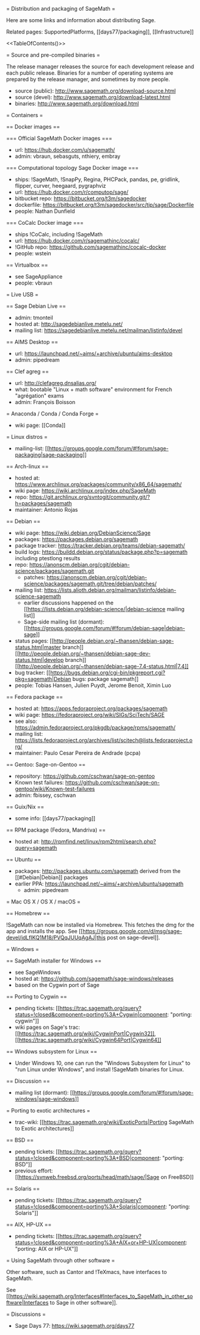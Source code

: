 = Distribution and packaging of SageMath =

Here are some links and information about distributing Sage.

Related pages: SupportedPlatforms, [[days77/packaging]], [[Infrastructure]]

<<TableOfContents()>>

= Source and pre-compiled binaries =

The release manager releases the source for each development release
and each public release. Binaries for a number of operating systems
are prepared by the release manager, and sometimes by more people.

  * source (public): http://www.sagemath.org/download-source.html
  * source (devel): http://www.sagemath.org/download-latest.html
  * binaries: http://www.sagemath.org/download.html

= Containers =

== Docker images ==

=== Official SageMath Docker images ===
  * url: https://hub.docker.com/u/sagemath/
  * admin: vbraun, sebasguts, nthiery, embray

=== Computational topology Sage Docker image ===
  * ships: !SageMath, !SnapPy, Regina, PHCPack, pandas, pe, gridlink, flipper, curver, heegaard, pygraphviz
  * url: https://hub.docker.com/r/computop/sage/
  * bitbucket repo: https://bitbucket.org/t3m/sagedocker
  * dockerfile: https://bitbucket.org/t3m/sagedocker/src/tip/sage/Dockerfile
  * people: Nathan Dunfield

=== CoCalc Docker image ===
  * ships !CoCalc, including !SageMath
  * url: https://hub.docker.com/r/sagemathinc/cocalc/
  * !GitHub repo: https://github.com/sagemathinc/cocalc-docker
  * people: wstein

== Virtualbox ==
  * see SageAppliance
  * people: vbraun

= Live USB =

== Sage Debian Live ==
  * admin: tmonteil
  * hosted at: http://sagedebianlive.metelu.net/
  * mailing list: https://sagedebianlive.metelu.net/mailman/listinfo/devel

== AIMS Desktop ==
  * url: https://launchpad.net/~aims/+archive/ubuntu/aims-desktop
  * admin: pipedream

== Clef agreg ==
  * url: http://clefagreg.dnsalias.org/
  * what: bootable "Linux + math software" environment for French "agrégation" exams
  * admin: François Boisson

= Anaconda / Conda / Conda Forge =
  * wiki page: [[Conda]]

= Linux distros =
  * mailing-list: [[https://groups.google.com/forum/#!forum/sage-packaging|sage-packaging]]

== Arch-linux ==
  * hosted at: https://www.archlinux.org/packages/community/x86_64/sagemath/
  * wiki page: https://wiki.archlinux.org/index.php/SageMath
  * repo: https://git.archlinux.org/svntogit/community.git/?h=packages/sagemath
  * maintainer: Antonio Rojas

== Debian ==
  * wiki page: https://wiki.debian.org/DebianScience/Sage
  * packages: https://packages.debian.org/sagemath
  * package tracker: https://tracker.debian.org/teams/debian-sagemath/
  * build logs: https://buildd.debian.org/status/package.php?p=sagemath including ptestlong results
  * repo: https://anonscm.debian.org/cgit/debian-science/packages/sagemath.git
    * patches: https://anonscm.debian.org/cgit/debian-science/packages/sagemath.git/tree/debian/patches/
  * mailing list: https://lists.alioth.debian.org/mailman/listinfo/debian-science-sagemath
    * earlier discussions happened on the [[https://lists.debian.org/debian-science/|debian-science mailing list]]
    * Sage-side mailing list (dormant): [[https://groups.google.com/forum/#!forum/debian-sage|debian-sage]]
  * status pages: [[http://people.debian.org/~thansen/debian-sage-status.html|master branch]] [[http://people.debian.org/~thansen/debian-sage-dev-status.html|develop branch]] [[http://people.debian.org/~thansen/debian-sage-7.4-status.html|7.4]]
  * bug tracker: [[https://bugs.debian.org/cgi-bin/pkgreport.cgi?pkg=sagemath|Debian bugs: package sagemath]]
  * people: Tobias Hansen, Julien Puydt, Jerome Benoit, Ximin Luo

== Fedora package ==
  * hosted at: https://apps.fedoraproject.org/packages/sagemath
  * wiki page: https://fedoraproject.org/wiki/SIGs/SciTech/SAGE
  * see also: https://admin.fedoraproject.org/pkgdb/package/rpms/sagemath/
  * mailing list: https://lists.fedoraproject.org/archives/list/scitech@lists.fedoraproject.org/
  * maintainer: Paulo Cesar Pereira de Andrade (pcpa)

== Gentoo: Sage-on-Gentoo ==
  * repository: https://github.com/cschwan/sage-on-gentoo
  * Known test failures: https://github.com/cschwan/sage-on-gentoo/wiki/Known-test-failures
  * admin: fbissey, cschwan

== Guix/Nix ==
  * some info: [[days77/packaging]]

== RPM package (Fedora, Mandriva) ==
  * hosted at: http://rpmfind.net/linux/rpm2html/search.php?query=sagemath

== Ubuntu ==
  * packages: http://packages.ubuntu.com/sagemath derived from the [[#Debian|Debian]] packages
  * earlier PPA: https://launchpad.net/~aims/+archive/ubuntu/sagemath
    * admin: pipedream

= Mac OS X / OS X / macOS =

== Homebrew ==

!SageMath can now be installed via Homebrew. This fetches the dmg for the app and installs the app.
See [[https://groups.google.com/d/msg/sage-devel/jdLfIKQ1M18/PVQqJUUqAgAJ|this post on sage-devel]].

= Windows =

== SageMath installer for Windows ==
  * see SageWindows
  * hosted at: https://github.com/sagemath/sage-windows/releases
  * based on the Cygwin port of Sage

== Porting to Cygwin ==
  * pending tickets: [[https://trac.sagemath.org/query?status=!closed&component=porting%3A+Cygwin|component: "porting: cygwin"]]
  * wiki pages on Sage's trac: [[https://trac.sagemath.org/wiki/CygwinPort|Cygwin32]], [[https://trac.sagemath.org/wiki/Cygwin64Port|Cygwin64]]

== Windows subsystem for Linux ==
  * Under Windows 10, one can run the "Windows Subsystem for Linux" to "run Linux under Windows", and install !SageMath binaries for Linux.

== Discussion ==
  * mailing list (dormant): [[https://groups.google.com/forum/#!forum/sage-windows|sage-windows]]

= Porting to exotic architectures =
  * trac-wiki: [[https://trac.sagemath.org/wiki/ExoticPorts|Porting SageMath to Exotic architectures]]
  
== BSD ==
  * pending tickets: [[https://trac.sagemath.org/query?status=!closed&component=porting%3A+BSD|component: "porting: BSD"]]
  * previous effort: [[https://svnweb.freebsd.org/ports/head/math/sage/|Sage on FreeBSD]]

== Solaris ==
  * pending tickets: [[https://trac.sagemath.org/query?status=!closed&component=porting%3A+Solaris|component: "porting: Solaris"]]

== AIX, HP-UX ==
  * pending tickets: [[https://trac.sagemath.org/query?status=!closed&component=porting%3A+AIX+or+HP-UX|component: "porting: AIX or HP-UX"]]

= Using SageMath through other software =

Other software, such as Cantor and !TeXmacs, have interfaces to SageMath.

See [[https://wiki.sagemath.org/Interfaces#Interfaces_to_SageMath_in_other_software|Interfaces to Sage in other software]].

= Discussions =

  * Sage Days 77: https://wiki.sagemath.org/days77
